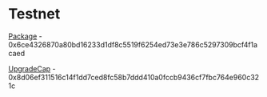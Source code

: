 # Testnet

[Package](https://testnet.suivision.xyz/package/0x6ce4326870a80bd16233d1df8c5519f6254ed73e3e786c5297309bcf4f1acaed) - 0x6ce4326870a80bd16233d1df8c5519f6254ed73e3e786c5297309bcf4f1acaed

[UpgradeCap](https://testnet.suivision.xyz/object/0x8d06ef311516c14f1dd7ced8fc58b7ddd410a0fccb9436cf7fbc764e960c321c) - 0x8d06ef311516c14f1dd7ced8fc58b7ddd410a0fccb9436cf7fbc764e960c321c

